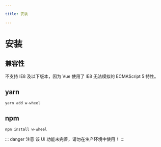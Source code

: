 ```yaml
---

title: 安装

---
```

# 安装

## 兼容性
不支持 IE8 及以下版本，因为 Vue 使用了 IE8 无法模拟的 ECMAScript 5 特性。

## yarn

```
yarn add w-wheel 
```

## npm

``` 
npm install w-wheel       
```

::: danger 注意
该 UI 功能未完善，请勿在生产环境中使用！
:::